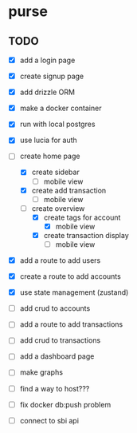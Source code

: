# purse

## TODO

- [x] add a login page
- [x] create signup page
- [x] add drizzle ORM
- [x] make a docker container
- [x] run with local postgres
- [x] use lucia for auth
- [ ] create home page
  - [x] create sidebar
    - [ ] mobile view
  - [x] create add transaction
    - [ ] mobile view
  - [ ] create overview
    - [x] create tags for account
      - [x] mobile view
    - [x] create transaction display
      - [ ] mobile view
- [x] add a route to add users
- [x] create a route to add accounts
- [x] use state management (zustand)
- [ ] add crud to accounts
- [ ] add a route to add transactions
- [ ] add crud to transactions
- [ ] add a dashboard page
- [ ] make graphs
- [ ] find a way to host???

- [ ] fix docker db:push problem
- [ ] connect to sbi api
